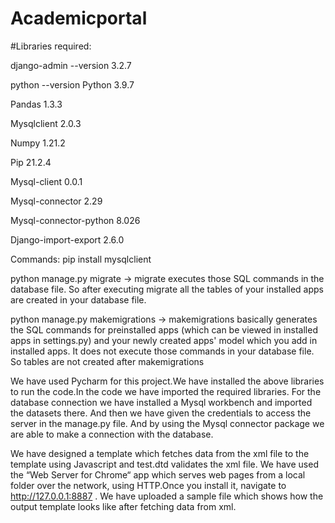 # Academicportal

#Libraries required:

django-admin --version
3.2.7

python --version
Python 3.9.7

Pandas 1.3.3

Mysqlclient 2.0.3

Numpy 1.21.2

Pip 21.2.4

Mysql-client  0.0.1

Mysql-connector 2.29

Mysql-connector-python 8.026

Django-import-export 2.6.0

Commands:
pip install mysqlclient

python manage.py migrate
-> migrate executes those SQL commands in the database file. So after executing migrate all the tables of your installed apps are created in your database file.

 python manage.py makemigrations
-> makemigrations basically generates the SQL commands for preinstalled apps (which can be viewed in installed apps in settings.py) and your newly created apps' model which you add in installed apps. It does not execute those commands in your database file. So tables are not created after makemigrations



We have used Pycharm for this project.We have installed the above libraries to run the code.In the code we have imported the required libraries.  For the database connection we have installed a Mysql workbench and imported the datasets there. And then we have given the credentials to access the server in the manage.py file. And by using the Mysql connector package we are able to make a connection with the database.

We have designed a template which fetches data from the xml file to the template using Javascript and test.dtd validates the xml file. We have used the “Web Server for Chrome“ app which serves web pages from a local folder over the network, using HTTP.Once you install it, navigate to http://127.0.0.1:8887 . We have uploaded a sample file which shows how the output template looks like after fetching data from xml. 



